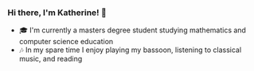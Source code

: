 ### Hi there, I'm Katherine! 👋
* 🎓 I'm currently a masters degree student studying mathematics and computer science education
* 🎶 In my spare time I enjoy playing my bassoon, listening to classical music, and reading
<!--
**katherine-taylor/katherine-taylor** is a ✨ _special_ ✨ repository because its `README.md` (this file) appears on your GitHub profile.
